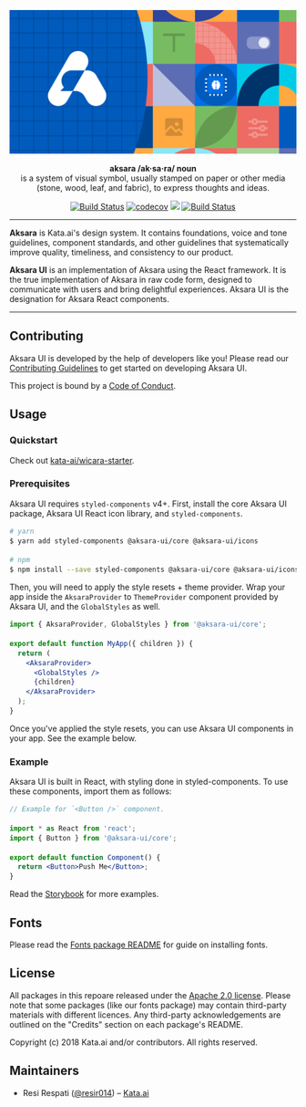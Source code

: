 <p align="center">
  <img alt="Aksara UI" src="assets/aksara-banner.svg" />
</p>

<p align="center">
  <strong>aksara /ak·sa·ra/ noun</strong><br>
  is a system of visual symbol, usually stamped on paper or other media (stone, wood, leaf, and fabric), to express thoughts and ideas.
</p>

<p align="center">
  <a href="https://github.com/kata-ai/aksara-ui/actions?query=workflow%3ACI"><img alt="Build Status" src="https://github.com/kata-ai/aksara-ui/workflows/CI/badge.svg" /></a>
  <a href="https://codecov.io/gh/kata-ai/aksara-ui"><img alt="codecov" src="https://codecov.io/gh/kata-ai/aksara-ui/branch/next/graph/badge.svg" /></a>
  <a href="https://codeclimate.com/github/kata-ai/aksara-ui/maintainability"><img src="https://img.shields.io/codeclimate/maintainability/kata-ai/aksara-ui" /></a>
  <a href="https://lernajs.io/"><img alt="Build Status" src="https://img.shields.io/badge/maintained%20with-lerna-cc00ff.svg" /></a>
</p>

---

**Aksara** is Kata.ai's design system. It contains foundations, voice and tone guidelines, component standards, and other guidelines that systematically improve quality, timeliness, and consistency to our product.

**Aksara UI** is an implementation of Aksara using the React framework. It is the true implementation of Aksara in raw code form, designed to communicate with users and bring delightful experiences. Aksara UI is the designation for Aksara React components.

---

## Contributing

Aksara UI is developed by the help of developers like you! Please read our [Contributing Guidelines](CONTRIBUTING.md) to get started on developing Aksara UI.

This project is bound by a [Code of Conduct](CODE_OF_CONDUCT.md).

## Usage

### Quickstart

Check out [kata-ai/wicara-starter](https://github.com/kata-ai/wicara-starter).

### Prerequisites

Aksara UI requires `styled-components` v4+. First, install the core Aksara UI package, Aksara UI React icon library, and `styled-components`.

```bash
# yarn
$ yarn add styled-components @aksara-ui/core @aksara-ui/icons

# npm
$ npm install --save styled-components @aksara-ui/core @aksara-ui/icons
```

Then, you will need to apply the style resets + theme provider. Wrap your app inside the `AksaraProvider` to `ThemeProvider` component provided by Aksara UI, and the `GlobalStyles` as well.

```jsx
import { AksaraProvider, GlobalStyles } from '@aksara-ui/core';

export default function MyApp({ children }) {
  return (
    <AksaraProvider>
      <GlobalStyles />
      {children}
    </AksaraProvider>
  );
}
```

Once you've applied the style resets, you can use Aksara UI components in your app. See the example below.

### Example

Aksara UI is built in React, with styling done in styled-components. To use these components, import them as follows:

```jsx
// Example for `<Button />` component.

import * as React from 'react';
import { Button } from '@aksara-ui/core';

export default function Component() {
  return <Button>Push Me</Button>;
}
```

Read the [Storybook](https://wicara.now.sh/) for more examples.

## Fonts

Please read the [Fonts package README](packages/aksara-fonts/README.md) for guide on installing fonts.

## License

All packages in this repoare released under the [Apache 2.0 license](LICENSE). Please note that some packages (like our fonts package) may contain third-party materials with different licences. Any third-party acknowledgements are outlined on the "Credits" section on each package's README.

Copyright (c) 2018 Kata.ai and/or contributors. All rights reserved.

## Maintainers

- Resi Respati ([@resir014](https://twitter.com/resir014)) – [Kata.ai](https://kata.ai)
